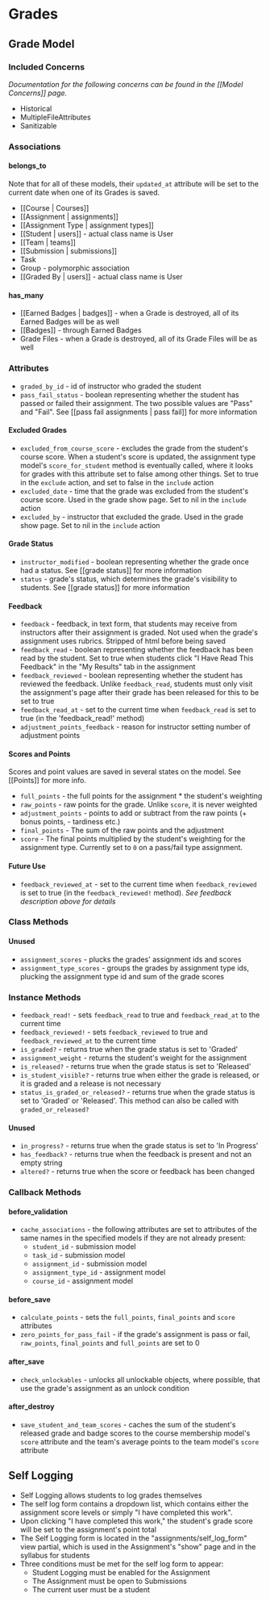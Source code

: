 # Grades

## Grade Model

### Included Concerns

*Documentation for the following concerns can be found in the [[Model Concerns]] page.*

  * Historical
  * MultipleFileAttributes
  * Sanitizable

### Associations

#### belongs_to

Note that for all of these models, their `updated_at` attribute will be set to the current date when one of its Grades is saved.

  * [[Course | Courses]]
  * [[Assignment | assignments]]
  * [[Assignment Type | assignment types]]
  * [[Student | users]] - actual class name is User
  * [[Team | teams]]
  * [[Submission | submissions]]
  * Task
  * Group - polymorphic association
  * [[Graded By | users]] - actual class name is User

#### has_many

  * [[Earned Badges | badges]] - when a Grade is destroyed, all of its Earned Badges will be as well
  * [[Badges]] - through Earned Badges
  * Grade Files - when a Grade is destroyed, all of its Grade Files will be as well

### Attributes

  * `graded_by_id` - id of instructor who graded the student
  * `pass_fail_status` - boolean representing whether the student has passed or failed their assignment. The two possible values are "Pass" and "Fail". See [[pass fail assignments | pass fail]] for more information

#### Excluded Grades

  * `excluded_from_course_score` - excludes the grade from the student's course score. When a student's score is updated, the assignment type model's `score_for_student` method is eventually called, where it looks for grades with this attribute set to false among other things. Set to true in the `exclude` action, and set to false in the `include` action
  * `excluded_date` - time that the grade was excluded from the student's course score. Used in the grade show page. Set to nil in the `include` action
  * `excluded_by` - instructor that excluded the grade. Used in the grade show page. Set to nil in the `include` action

#### Grade Status

  * `instructor_modified` - boolean representing whether the grade once had a status. See [[grade status]] for more information
  * `status` - grade's status, which determines the grade's visibility to students. See [[grade status]] for more information

#### Feedback

  * `feedback` - feedback, in text form, that students may receive from instructors after their assignment is graded. Not used when the grade's assignment uses rubrics. Stripped of html before being saved
  * `feedback_read` - boolean representing whether the feedback has been read by the student. Set to true when students click "I Have Read This Feedback" in the "My Results" tab in the assignment
  * `feedback_reviewed` - boolean representing whether the student has reviewed the feedback. Unlike `feedback_read`, students must only visit the assignment's page after their grade has been released for this to be set to true
  * `feedback_read_at` - set to the current time when `feedback_read` is set to true (in the 'feedback_read!' method)
  * `adjustment_points_feedback` - reason for instructor setting number of adjustment points

#### Scores and Points

Scores and point values are saved in several states on the model. See [[Points]] for more info.

  * `full_points` - the full points for the assignment * the student's weighting
  * `raw_points` - raw points for the grade. Unlike `score`, it is never weighted
  * `adjustment_points` - points to add or subtract from the raw points (+ bonus points, - tardiness etc.)
  * `final_points` - The sum of the raw points and the adjustment
  * `score` - The final points multiplied by the student's weighting for the assignment type. Currently set to `0` on a pass/fail type assignment.

#### Future Use

  * `feedback_reviewed_at` - set to the current time when `feedback_reviewed` is set to true (in the `feedback_reviewed!` method). *See feedback description above for details*

### Class Methods

#### Unused

  * `assignment_scores` - plucks the grades' assignment ids and scores
  * `assignment_type_scores` - groups the grades by assignment type ids, plucking the assignment type id and sum of the grade scores

### Instance Methods

  * `feedback_read!` - sets `feedback_read` to true and `feedback_read_at` to the current time
  * `feedback_reviewed!` - sets `feedback_reviewed` to true and `feedback_reviewed_at` to the current time
  * `is_graded?` - returns true when the grade status is set to 'Graded'
  * `assignment_weight` - returns the student's weight for the assignment
  * `is_released?` - returns true when the grade status is set to 'Released'
  * `is_student_visible?` - returns true when either the grade is released, or it is graded and a release is not necessary
  * `status_is_graded_or_released?` - returns true when the grade status is set to 'Graded' or 'Released'. This method can also be called with `graded_or_released?`

#### Unused

  * `in_progress?` - returns true when the grade status is set to 'In Progress'
  * `has_feedback?` - returns true when the feedback is present and not an empty string
  * `altered?` - returns true when the score or feedback has been changed

### Callback Methods

#### before_validation

  * `cache_associations` - the following attributes are set to attributes of the same names in the specified models if they are not already present:
    * `student_id` - submission model
    * `task_id` - submission model
    * `assignment_id` - submission model
    * `assignment_type_id` - assignment model
    * `course_id` - assignment model

#### before_save

  * `calculate_points` - sets the `full_points`, `final_points` and `score` attributes
  * `zero_points_for_pass_fail` - if the grade's assignment is pass or fail, `raw_points`, `final_points` and `full_points` are set to 0

#### after_save

  * `check_unlockables` - unlocks all unlockable objects, where possible, that use the grade's assignment as an unlock condition

#### after_destroy

  * `save_student_and_team_scores` - caches the sum of the student's released grade and badge scores to the course membership model's `score` attribute and the team's average points to the team model's `score` attribute

## Self Logging

  * Self Logging allows students to log grades themselves
  * The self log form contains a dropdown list, which contains either the assignment score levels or simply "I have completed this work".
  * Upon clicking "I have completed this work," the student's grade score will be set to the assignment's point total
  * The Self Logging form is located in the "assignments/self_log_form" view partial, which is used in the Assignment's "show" page and in the syllabus for students
  * Three conditions must be met for the self log form to appear:
    * Student Logging must be enabled for the Assignment
    * The Assignment must be open to Submissions
    * The current user must be a student
